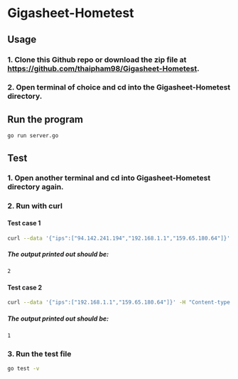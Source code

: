 # Gigasheet-Hometest

## Usage

### 1. Clone this Github repo or download the zip file at https://github.com/thaipham98/Gigasheet-Hometest.
### 2. Open terminal of choice and cd into the Gigasheet-Hometest directory.

## Run the program

```bash
go run server.go
```

## Test
### 1. Open another terminal and cd into Gigasheet-Hometest directory again.

### 2. Run with curl 
#### Test case 1
```bash
curl --data '{"ips":["94.142.241.194","192.168.1.1","159.65.180.64"]}' -H "Content-type: application/json" http://localhost:8080/count_ips_in_ipsum
```
##### The output printed out should be:
    
```bash
2
```
#### Test case 2
```bash
curl --data '{"ips":["192.168.1.1","159.65.180.64"]}' -H "Content-type: application/json" http://localhost:8080/count_ips_in_ipsum
```
##### The output printed out should be:
    
```bash
1
```

### 3. Run the test file
```bash
go test -v
```
